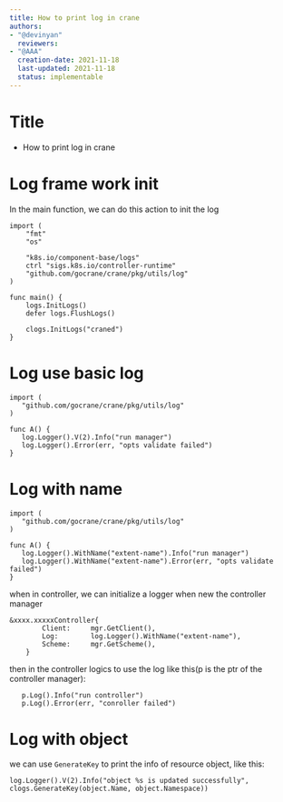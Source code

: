 ```yaml
---
title: How to print log in crane
authors:
- "@devinyan"
  reviewers:
- "@AAA"
  creation-date: 2021-11-18
  last-updated: 2021-11-18
  status: implementable
---
```


# Title
- How to print log in crane


# Log frame work init
In the main function, we can do this action to init the log 

```
import (
	"fmt"
	"os"

	"k8s.io/component-base/logs"
	ctrl "sigs.k8s.io/controller-runtime"
	"github.com/gocrane/crane/pkg/utils/log"
)

func main() {
	logs.InitLogs()
	defer logs.FlushLogs()

	clogs.InitLogs("craned")
}
```

# Log use basic log

```
import (
   "github.com/gocrane/crane/pkg/utils/log"
)

func A() {
   log.Logger().V(2).Info("run manager")
   log.Logger().Error(err, "opts validate failed")
}

```

# Log with name

```
import (
   "github.com/gocrane/crane/pkg/utils/log"
)

func A() {
   log.Logger().WithName("extent-name").Info("run manager")
   log.Logger().WithName("extent-name").Error(err, "opts validate failed")
}

```

when in controller, we can initialize a logger when new the controller manager
```
&xxxx.xxxxxController{
		Client:     mgr.GetClient(),
		Log:        log.Logger().WithName("extent-name"),
		Scheme:     mgr.GetScheme(),
	}
```

then in the controller logics to use the log like this(p is the ptr of the controller manager):
```
   p.Log().Info("run controller")
   p.Log().Error(err, "conroller failed")
```

# Log with object

we can use `GenerateKey` to print the info of resource object, like this:
```
log.Logger().V(2).Info("object %s is updated successfully", clogs.GenerateKey(object.Name, object.Namespace))
```